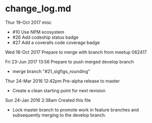 # change_log.md

Thur 19-Oct 2017 misc
* #10 Use NPM ecosystem
* #26 Add codeship status badge 
* #27 Add a coveralls code coverage badge 

Wed 18-Oct 2017 Prepare to merge with branch from meetup 062417

Fri  23-Jun 2017 13:56 Prepare to push merged develop branch
* merge branch "#21_sigfigs_rounding"

Thur 24-Mar 2016 12:42pm Pre-alpha release to master
* Create a clean starting point for next revision

Sun 24-Jan 2016 2:38am Created this file
* Lock master branch to promote work in feature branches and subsequently merging to the develop branch.
